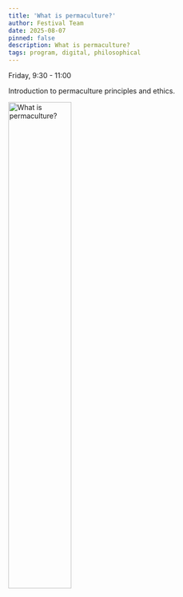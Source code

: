```yaml
---
title: 'What is permaculture?'
author: Festival Team
date: 2025-08-07
pinned: false
description: What is permaculture?
tags: program, digital, philosophical
---
```


<script>
    import Image from  '$lib/Image.svelte'
</script>

Friday, 9:30 - 11:00

Introduction to permaculture principles and ethics.

<Image 
  src='program/childrens-workshops/33-what-is-permaculture.png'
  caption='What is permaculture?'
  alt='What is permaculture?'
  width='50%'/> 